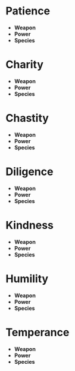 
# Patience
  - __Weapon__
  - __Power__
  - __Species__

# Charity
  - __Weapon__
  - __Power__
  - __Species__

# Chastity
  - __Weapon__
  - __Power__
  - __Species__

# Diligence
  - __Weapon__
  - __Power__
  - __Species__

# Kindness
  - __Weapon__
  - __Power__
  - __Species__

# Humility
  - __Weapon__
  - __Power__
  - __Species__

# Temperance
  - __Weapon__
  - __Power__
  - __Species__
